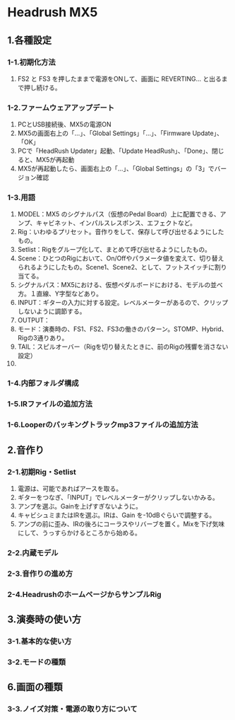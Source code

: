 # Headrush MX5
## 1.各種設定
### 1-1.初期化方法
1. FS2 と FS3 を押したままで電源をONして、画面に REVERTING... と出るまで押し続ける。  
### 1-2.ファームウェアアップデート
1. PCとUSB接続後、MX5の電源ON
2. MX5の画面右上の「…」、「Global Settings」「…」、「Firmware Update」、「OK」
3. PCで「HeadRush Updater」起動、「Update HeadRush」、「Done」、閉じると、MX5が再起動
4. MX5が再起動したら、画面右上の「…」、「Global Settings」の「3」でバージョン確認
### 1-3.用語
1. MODEL：MX5 のシグナルパス（仮想のPedal Board）上に配置できる、アンプ、キャビネット、インパルスレスポンス、エフェクトなど。
2. Rig：いわゆるプリセット。音作りをして、保存して呼び出せるようにしたもの。
3. Setlist：Rigをグループ化して、まとめて呼び出せるようにしたもの。
4. Scene：ひとつのRigにおいて、On/Offやパラメータ値を変えて、切り替えられるようにしたもの。Scene1、Scene2、として、フットスイッチに割り当てる。
5. シグナルパス：MX5における、仮想ペダルボードにおける、モデルの並べ方。１直線、Y字型などあり。
6. INPUT：ギターの入力に対する設定。レベルメーターがあるので、クリップしないように調節する。
7. OUTPUT：
8. モード：演奏時の、FS1、FS2、FS3の働きのパターン。STOMP、Hybrid、Rigの3通りあり。
9. TAIL：スピルオーバー（Rigを切り替えたときに、前のRigの残響を消さない設定）
10. 
### 1-4.内部フォルダ構成
### 1-5.IRファイルの追加方法
### 1-6.Looperのバッキングトラックmp3ファイルの追加方法

## 2.音作り
### 2-1.初期Rig・Setlist
1. 電源は、可能であればアースを取る。
2. ギターをつなぎ、「INPUT」でレベルメーターがクリップしないかみる。
3. アンプを選ぶ。Gainを上げすぎないように。
4. キャビシュミまたはIRを選ぶ。IRは、Gain を-10dBぐらいで調整する。
5. アンプの前に歪み、IRの後ろにコーラスやリバーブを置く。Mixを下げ気味にして、うっすらかけるところから始める。
### 2-2.内蔵モデル
### 2-3.音作りの進め方
### 2-4.HeadrushのホームページからサンプルRig 

## 3.演奏時の使い方
### 3-1.基本的な使い方
### 3-2.モードの種類
## 6.画面の種類
### 3-3.ノイズ対策・電源の取り方について
